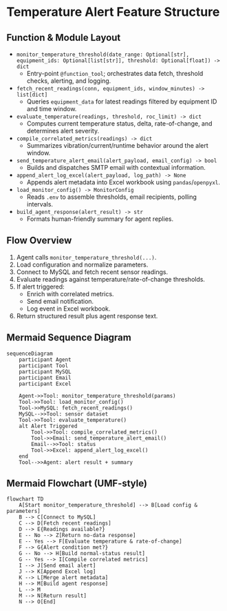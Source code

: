 # Temperature Alert Feature Structure

## Function & Module Layout
- `monitor_temperature_threshold(date_range: Optional[str], equipment_ids: Optional[list[str]], threshold: Optional[float]) -> dict`
  - Entry-point `@function_tool`; orchestrates data fetch, threshold checks, alerting, and logging.
- `fetch_recent_readings(conn, equipment_ids, window_minutes) -> list[dict]`
  - Queries `equipment_data` for latest readings filtered by equipment ID and time window.
- `evaluate_temperature(readings, threshold, roc_limit) -> dict`
  - Computes current temperature status, delta, rate-of-change, and determines alert severity.
- `compile_correlated_metrics(readings) -> dict`
  - Summarizes vibration/current/runtime behavior around the alert window.
- `send_temperature_alert_email(alert_payload, email_config) -> bool`
  - Builds and dispatches SMTP email with contextual information.
- `append_alert_log_excel(alert_payload, log_path) -> None`
  - Appends alert metadata into Excel workbook using `pandas`/`openpyxl`.
- `load_monitor_config() -> MonitorConfig`
  - Reads `.env` to assemble thresholds, email recipients, polling intervals.
- `build_agent_response(alert_result) -> str`
  - Formats human-friendly summary for agent replies.

## Flow Overview
1. Agent calls `monitor_temperature_threshold(...)`.
2. Load configuration and normalize parameters.
3. Connect to MySQL and fetch recent sensor readings.
4. Evaluate readings against temperature/rate-of-change thresholds.
5. If alert triggered:
   - Enrich with correlated metrics.
   - Send email notification.
   - Log event in Excel workbook.
6. Return structured result plus agent response text.

## Mermaid Sequence Diagram
```mermaid
sequenceDiagram
    participant Agent
    participant Tool
    participant MySQL
    participant Email
    participant Excel

    Agent->>Tool: monitor_temperature_threshold(params)
    Tool->>Tool: load_monitor_config()
    Tool->>MySQL: fetch_recent_readings()
    MySQL-->>Tool: sensor dataset
    Tool->>Tool: evaluate_temperature()
    alt Alert Triggered
        Tool->>Tool: compile_correlated_metrics()
        Tool->>Email: send_temperature_alert_email()
        Email-->>Tool: status
        Tool->>Excel: append_alert_log_excel()
    end
    Tool-->>Agent: alert result + summary
```

## Mermaid Flowchart (UMF-style)
```mermaid
flowchart TD
    A[Start monitor_temperature_threshold] --> B[Load config & parameters]
    B --> C[Connect to MySQL]
    C --> D[Fetch recent readings]
    D --> E{Readings available?}
    E -- No --> Z[Return no-data response]
    E -- Yes --> F[Evaluate temperature & rate-of-change]
    F --> G{Alert condition met?}
    G -- No --> H[Build normal-status result]
    G -- Yes --> I[Compile correlated metrics]
    I --> J[Send email alert]
    J --> K[Append Excel log]
    K --> L[Merge alert metadata]
    H --> M[Build agent response]
    L --> M
    M --> N[Return result]
    N --> O[End]
```
